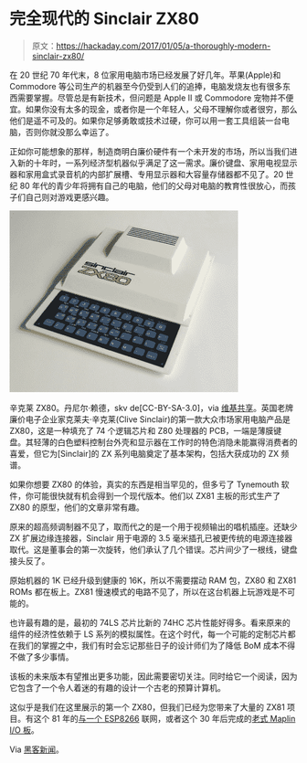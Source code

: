 # 完全现代的 Sinclair ZX80

> 原文：<https://hackaday.com/2017/01/05/a-thoroughly-modern-sinclair-zx80/>

在 20 世纪 70 年代末，8 位家用电脑市场已经发展了好几年。苹果(Apple)和 Commodore 等公司生产的机器至今仍受到人们的追捧，电脑发烧友也有很多东西需要掌握。尽管总是有新技术，但问题是 Apple II 或 Commodore 宠物并不便宜。如果你没有太多的现金，或者你是一个年轻人，父母不理解你或者很穷，那么他们是遥不可及的。如果你足够勇敢或技术过硬，你可以用一套工具组装一台电脑，否则你就没那么幸运了。

正如你可能想象的那样，制造商明白廉价硬件有一个未开发的市场，所以当我们进入新的十年时，一系列经济型机器似乎满足了这一需求。廉价键盘、家用电视显示器和家用盒式录音机的内部扩展槽、专用显示器和大容量存储器都不见了。20 世纪 80 年代的青少年将拥有自己的电脑，他们的父母对电脑的教育性很放心，而孩子们自己则对游戏更感兴趣。

[![The SInclair ZX80\. By Daniel Ryde, Skövde [CC-BY-SA-3.0], via Wikimedia Commons.](img/5bd2be5799d088d2e294aaa8dfe8a7f4.png)](https://hackaday.com/wp-content/uploads/2017/01/zx80.jpg) 

辛克莱 ZX80。丹尼尔·赖德，skv de[CC-BY-SA-3.0]，via [维基共享](https://commons.wikimedia.org/wiki/File:ZX80.jpg)。英国老牌廉价电子企业家克莱夫·辛克莱(Clive Sinclair)的第一款大众市场家用电脑产品是 ZX80，这是一种填充了 74 个逻辑芯片和 Z80 处理器的 PCB，一端是薄膜键盘。其轻薄的白色塑料控制台外壳和显示器在工作时的特色消隐未能赢得消费者的喜爱，但它为[Sinclair]的 ZX 系列电脑奠定了基本架构，包括大获成功的 ZX 频谱。

如果你想要 ZX80 的体验，真实的东西是相当罕见的，但多亏了 Tynemouth 软件，你可能很快就有机会得到一个现代版本。他们以 ZX81 主板的形式生产了 ZX80 的原型，他们的文章非常有趣。

原来的超高频调制器不见了，取而代之的是一个用于视频输出的唱机插座。还缺少 ZX 扩展边缘连接器，Sinclair 用于电源的 3.5 毫米插孔已被更传统的电源连接器取代。这是董事会的第一次旋转，他们承认了几个错误。芯片间少了一根线，键盘接头反了。

原始机器的 1K 已经升级到健康的 16K，所以不需要摆动 RAM 包，ZX80 和 ZX81 ROMs 都在板上。ZX81 慢速模式的电路不见了，所以在这台机器上玩游戏是不可能的。

也许最有趣的是，最初的 74LS 芯片比新的 74HC 芯片性能好得多。看来原来的组件的经济性依赖于 LS 系列的模拟属性。在这个时代，每一个可能的定制芯片都在我们的掌握之中，我们有时会忘记那些日子的设计师们为了降低 BoM 成本不得不做了多少事情。

该板的未来版本有望推出更多功能，因此需要密切关注。同时给它一个阅读，因为它包含了一个令人着迷的有趣的设计一个古老的预算计算机。

这似乎是我们在这里展示的第一个 ZX80，但我们已经为您带来了大量的 ZX81 项目。有这个 81 年的[与一个 ESP8266](http://hackaday.com/2016/11/23/zx81-connects-to-the-network/) 联网，或者这个 30 年后完成的[老式 Maplin I/O 板](http://hackaday.com/2016/11/21/sinclair-io-board-completed-over-30-years-later/)。

Via [黑客新闻](https://news.ycombinator.com/item?id=13314741)。